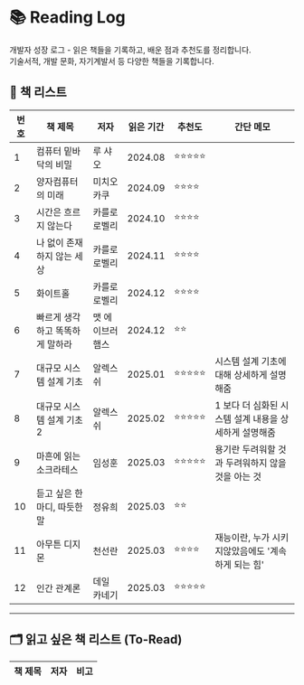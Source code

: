 # 📚 Reading Log

개발자 성장 로그 - 읽은 책들을 기록하고, 배운 점과 추천도를 정리합니다.  
기술서적, 개발 문화, 자기계발서 등 다양한 책들을 기록합니다.

## 📖 책 리스트

| 번호 | 책 제목 | 저자 | 읽은 기간 | 추천도 | 간단 메모 |
|---|---|---|---|---|---|
| 1 | 컴퓨터 밑바닥의 비밀 | 루 샤오 | 2024.08 | ⭐⭐⭐⭐⭐ | |
| 2 | 양자컴퓨터의 미래 | 미치오 카쿠 | 2024.09 | ⭐⭐⭐⭐ |  |
| 3 | 시간은 흐르지 않는다 | 카를로 로벨리 | 2024.10 | ⭐⭐⭐⭐ | |
| 4 | 나 없이 존재하지 않는 세상 | 카를로 로벨리 | 2024.11 | ⭐⭐⭐⭐ | |
| 5 | 화이트홀 | 카를로 로벨리 | 2024.12 | ⭐⭐⭐⭐ | |
| 6 | 빠르게 생각하고 똑똑하게 말하라 | 맷 에이브러햄스 | 2024.12 | ⭐⭐ | |
| 7 | 대규모 시스템 설계 기초 | 알렉스 쉬 | 2025.01 | ⭐⭐⭐⭐⭐ | 시스템 설계 기초에 대해 상세하게 설명해줌 |
| 8 | 대규모 시스템 설계 기초 2 | 알렉스 쉬 | 2025.02 | ⭐⭐⭐⭐⭐ | 1 보다 더 심화된 시스템 설계 내용을 상세하게 설명해줌 |
| 9 | 마흔에 읽는 소크라테스 | 임성훈 | 2025.03 | ⭐⭐⭐⭐⭐ | 용기란 두려워할 것과 두려워하지 않을 것을 아는 것 |
| 10 | 듣고 싶은 한마디, 따듯한 말 | 정유희 | 2025.03 | ⭐⭐ | |
| 11 | 아무튼 디지몬 | 천선란 | 2025.03 | ⭐⭐⭐⭐ | 재능이란, 누가 시키지않았음에도 '계속하게 되는 힘' |
| 12 | 인간 관계론 | 데일 카네기 | 2025.03 | ⭐⭐⭐⭐⭐ | |


---

## 🗂️ 읽고 싶은 책 리스트 (To-Read)

| 책 제목 | 저자 | 비고 |
|---|---|---|
